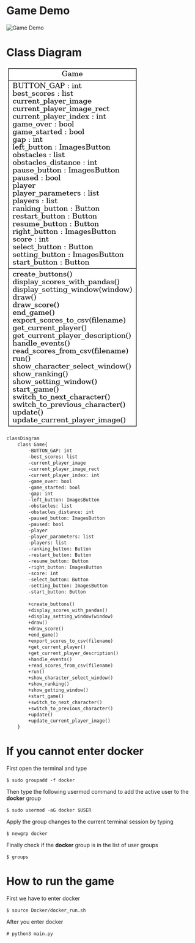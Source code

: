 # Game Demo
![Game Demo](demo_flappy.gif)

# Class Diagram
![Class Diagram](classes_flappy.png)
```mermaid
classDiagram
    class Game{
        -BUTTON_GAP: int
        -best_scores: list
        -current_player_image
        -current_player_image_rect
        -current_player_index: int
        -game_over: bool
        -game_started: bool
        -gap: int
        -left_button: ImagesButton
        -obstacles: list
        -obstacles_distance: int
        -paused_button: ImagesButton
        -paused: bool
        -player
        -player_parameters: list
        -players: list
        -ranking_button: Button
        -restart_button: Button
        -resume_button: Button
        -right_button: ImagesButton
        -score: int
        -select_button: Button
        -setting_button: ImagesButton
        -start_button: Button

        +create_buttons()
        +display_scores_with_pandas()
        +display_setting_window(window)
        +draw()
        +draw_score()
        +end_game()
        +export_scores_to_csv(filename)
        +get_current_player()
        +get_current_player_description()
        +handle_events()
        +read_scores_from_csv(filename)
        +run()
        +show_character_select_window()
        +show_ranking()
        +show_getting_window()
        +start_game()
        +switch_to_next_character()
        +switch_to_previous_character()
        +update()
        +update_current_player_image()
    }
```

# If you cannot enter docker
First open the terminal and type
```
$ sudo groupadd -f docker
```
Then type the following usermod command to add the active user to the **docker** group
```
$ sudo usermod -aG docker $USER
```
Apply the group changes to the current terminal session by typing
```
$ newgrp docker
```
Finally check if the **docker** group is in the list of user groups
```
$ groups
```

# How to run the game
First we have to enter docker
```
$ source Docker/docker_run.sh
```
After you enter docker
```
# python3 main.py
```
